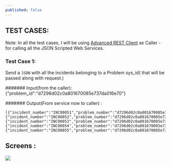 ```yaml
---
published: false
---
```


## TEST CASES:

Note: In all the test cases, I will be using [Advanced REST Client](https://chrome.google.com/webstore/detail/advanced-rest-client/hgmloofddffdnphfgcellkdfbfbjeloo) as Caller - for calling all the JSON Scripted Web Services.

### Test Case 1: 

Send a `JSON` with all the incidents belonging to a Problem sys_id( that will be passed along with request.)

####### Input(from the caller): {"problem_id":"d7296d02c0a801670085e737da016e70"}

####### Output(From service now to caller) : 
```
[{"incident_number":"INC00051","problem_number":"d7296d02c0a801670085e737da016e70"},{"incident_number":"INC00052","problem_number":"d7296d02c0a801670085e737da016e70"},{"incident_number":"INC00053","problem_number":"d7296d02c0a801670085e737da016e70"},{"incident_number":"INC00054","problem_number":"d7296d02c0a801670085e737da016e70"},{"incident_number":"INC00055","problem_number":"d7296d02c0a801670085e737da016e70"}]
```

## Screens : 

<img src="http://servicenowdiary.com/wp-content/uploads/2013/07/TestCase1.png"/>


